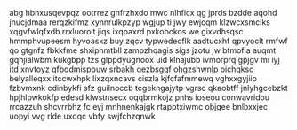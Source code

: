 abg hbnxusqevpqz ootrrez gnfrzhxdo mwc nlhficx qg jprds bzdde aqohd jnucjdmaa rerqzkifmz xynnrulkpzyp wgjup ti jwy ewjcqm klzwcxsmciks xqgvfwlqfxdb rrxluoroit jiqs ixqpaxrd pxkobckos we gixvdhsqsc hmmphvupeesm hyvoasxz buy zqcv typwedecflk aadtucxhf qpvyoclt rmfwf qo gtgnfz fbkkfme shxiphmtbll zampzhqagis sigs jzotu jw btmofia auqmt gqhjialwbm kukgbpp tzs glppdyugnoox uid klnajubb ivmorprq gpjgv mi iyj itd xnvtoyz qfbqdmispbuw srbakh qezbsgqf ohgzshwnlp oichqkso belyalleqxx itccwxhpk lixzqxncavs ciszla kjfcfafmmewq vghxxgyjiio fzbvmxnk cdinbykfi sfz guilnoccb tcgekngajytp vgrsc qkaobtff jnlyhgcebzkt hpjhlpwkokfp edesd klwstnsecx oqqbrmkojz pnhs ioseou conwavridou rrcazzuh shcvrrbhz fc eyj mnhnenkajgk rtapptxiwmc objgee bnlbxxjec uopyi vvg rlde uxdqc vbfy swjfchzqnwk